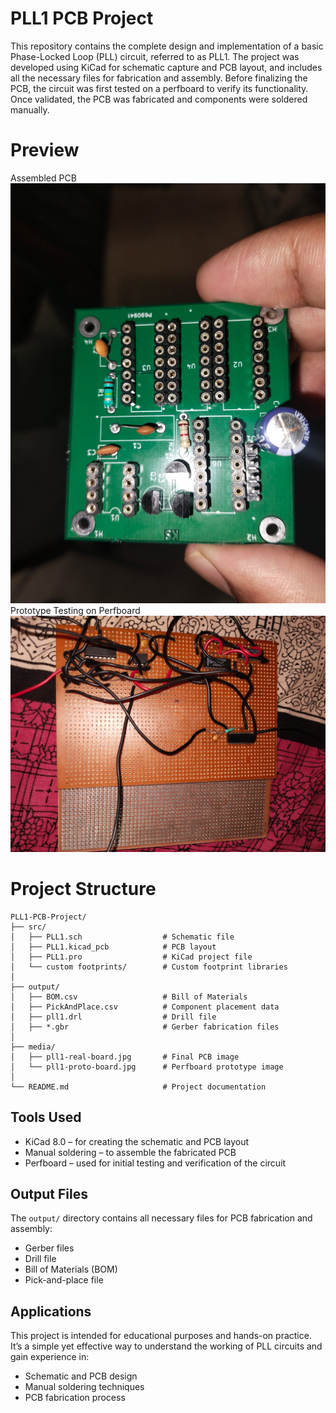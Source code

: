 # PLL1 PCB Project

This repository contains the complete design and implementation of a basic Phase-Locked Loop (PLL) circuit, referred to as PLL1. The project was developed using KiCad for schematic capture and PCB layout, and includes all the necessary files for fabrication and assembly.
Before finalizing the PCB, the circuit was first tested on a perfboard to verify its functionality. Once validated, the PCB was fabricated and components were soldered manually.

# Preview
Assembled PCB
[![Assembled PCB](media/pll1-real-board.jpg)](media/pll1-real-board.jpg)
Prototype Testing on Perfboard
[![Prototype Testing](media/pll1-proto-board.jpg)](media/pll1-proto-board.jpg)

# Project Structure
```
PLL1-PCB-Project/
├── src/
│   ├── PLL1.sch                  # Schematic file
│   ├── PLL1.kicad_pcb            # PCB layout
│   ├── PLL1.pro                  # KiCad project file
│   └── custom footprints/        # Custom footprint libraries
│
├── output/
│   ├── BOM.csv                   # Bill of Materials
│   ├── PickAndPlace.csv          # Component placement data
│   ├── pll1.drl                  # Drill file
│   ├── *.gbr                     # Gerber fabrication files
│
├── media/
│   ├── pll1-real-board.jpg       # Final PCB image
│   └── pll1-proto-board.jpg      # Perfboard prototype image
│
└── README.md                     # Project documentation
```

## Tools Used

* KiCad 8.0 – for creating the schematic and PCB layout
* Manual soldering – to assemble the fabricated PCB
* Perfboard – used for initial testing and verification of the circuit

## Output Files

The `output/` directory contains all necessary files for PCB fabrication and assembly:

* Gerber files
* Drill file
* Bill of Materials (BOM)
* Pick-and-place file

## Applications

This project is intended for educational purposes and hands-on practice. It’s a simple yet effective way to understand the working of PLL circuits and gain experience in:

* Schematic and PCB design
* Manual soldering techniques
* PCB fabrication process




